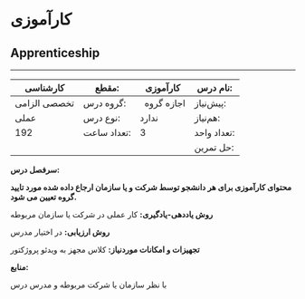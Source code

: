 # کارآموزی
## Apprenticeship
_______________________________________________________________________________
| کارشناسی     | مقطع:       | کارآموزی      | نام درس:    |
| ------------ | ----------- | ------------- | ----------- |
| تخصصی الزامی | گروه درس:   | ` `اجازه گروه | پیش‌نیاز:   |
| عملی         | نوع درس:    | ندارد         | هم‌نیاز:    |
| 192          | تعداد ساعت: | 3             | تعداد واحد: |
|              |             |               | حل تمرین:   |

**سرفصل درس:**

**محتوای کارآموزی برای هر دانشجو توسط شرکت و یا سازمان ارجاع داده شده مورد تایید گروه تعیین می شود.**

**روش یاددهی-یادگیری:** کار عملی در شرکت یا سازمان مربوطه

**روش ارزیابی:** در اختیار مدرس

**تجهیزات و امکانات موردنیاز:** کلاس مجهز به ویدئو پروژکتور

**منابع:**

با نظر سازمان یا شرکت مربوطه و مدرس درس 
